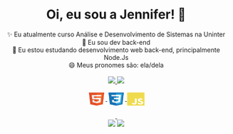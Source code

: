 <h1 align="center">Oi, eu sou a Jennifer! 👋</h1>
 
<div align="center">
✨ Eu atualmente curso Análise e Desenvolvimento de Sistemas na Uninter  <br>
🔭 Eu sou dev back-end<br>
🌱 Eu estou estudando desenvolvimento web back-end, principalmente Node.Js  <br>
😄 Meus pronomes são: ela/dela  <br>  
 &nbsp   
 
 <div>
  <a href="https://github.com/jenniferhr">
  <img height="180em" src="https://github-readme-stats.vercel.app/api?username=jenniferhr&show_icons=true&theme=dracula&include_all_commits=true&count_private=true"/>
  <img height="180em" src="https://github-readme-stats.vercel.app/api/top-langs/?username=jenniferhr&layout=compact&langs_count=7&theme=dracula"/>
</div>
 
 <div style="display: inline_block"><br>
  <img align="center" alt="Rafa-HTML" height="30" width="40" src="https://raw.githubusercontent.com/devicons/devicon/master/icons/html5/html5-original.svg">
  <img align="center" alt="Rafa-CSS" height="30" width="40" src="https://raw.githubusercontent.com/devicons/devicon/master/icons/css3/css3-original.svg">
    <img align="center" alt="Rafa-Js" height="30" width="40" src="https://raw.githubusercontent.com/devicons/devicon/master/icons/javascript/javascript-plain.svg">
</div>
  
  &nbsp;   
  <a href = "mailto:jenniferh7637@gmail.com"><img src="https://img.shields.io/badge/-Gmail-%23333?style=for-the-badge&logo=gmail&logoColor=white" target="_blank"></a>
  <a href="https://www.linkedin.com/in/jennifer-helen-rodrigues/" target="_blank"><img src="https://img.shields.io/badge/-LinkedIn-%230077B5?style=for-the-badge&logo=linkedin&logoColor=white" target="_blank"></a> 
</div>

